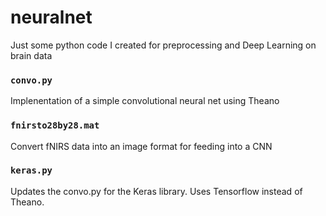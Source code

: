 # neuralnet
Just some python code I created for preprocessing and Deep Learning on brain data
### `convo.py`
Implenentation of a simple convolutional neural net using Theano
###  `fnirsto28by28.mat`
Convert fNIRS data into an image format for feeding into a CNN 
###  `keras.py`
Updates the convo.py for the Keras library. Uses Tensorflow instead of Theano.
